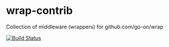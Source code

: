 wrap-contrib
============

Collection of middleware (wrappers) for github.com/go-on/wrap

[![Build Status](https://secure.travis-ci.org/go-on/wrap-contrib.png)](http://travis-ci.org/go-on/wrap-contrib)
